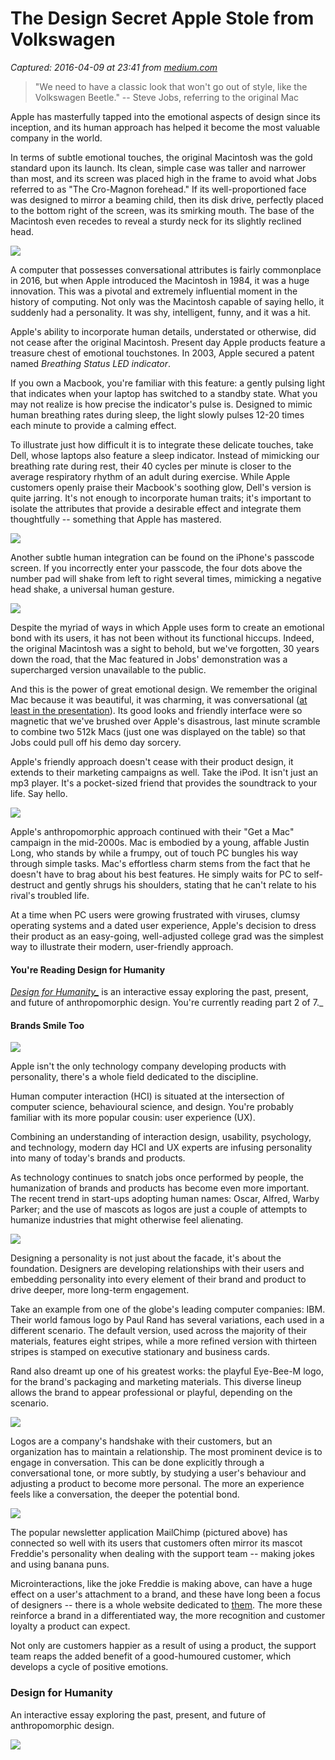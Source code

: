 # The Design Secret Apple Stole from Volkswagen

_Captured: 2016-04-09 at 23:41 from [medium.com](https://medium.com/user-experience-design-1/the-design-secret-apple-stole-from-volkswagen-66a20d17a609#.iqpr7fevy)_

> "We need to have a classic look that won't go out of style, like the Volkswagen Beetle." -- Steve Jobs, referring to the original Mac

Apple has masterfully tapped into the emotional aspects of design since its inception, and its human approach has helped it become the most valuable company in the world.

In terms of subtle emotional touches, the original Macintosh was the gold standard upon its launch. Its clean, simple case was taller and narrower than most, and its screen was placed high in the frame to avoid what Jobs referred to as "The Cro-Magnon forehead." If its well-proportioned face was designed to mirror a beaming child, then its disk drive, perfectly placed to the bottom right of the screen, was its smirking mouth. The base of the Macintosh even recedes to reveal a sturdy neck for its slightly reclined head.

![](https://cdn-images-1.medium.com/max/800/1*samlAfNv8LWSScR6gN5rCg.jpeg)

A computer that possesses conversational attributes is fairly commonplace in 2016, but when Apple introduced the Macintosh in 1984, it was a huge innovation. This was a pivotal and extremely influential moment in the history of computing. Not only was the Macintosh capable of saying hello, it suddenly had a personality. It was shy, intelligent, funny, and it was a hit.

Apple's ability to incorporate human details, understated or otherwise, did not cease after the original Macintosh. Present day Apple products feature a treasure chest of emotional touchstones. In 2003, Apple secured a patent named _Breathing Status LED indicator_.

If you own a Macbook, you're familiar with this feature: a gently pulsing light that indicates when your laptop has switched to a standby state. What you may not realize is how precise the indicator's pulse is. Designed to mimic human breathing rates during sleep, the light slowly pulses 12-20 times each minute to provide a calming effect.

To illustrate just how difficult it is to integrate these delicate touches, take Dell, whose laptops also feature a sleep indicator. Instead of mimicking our breathing rate during rest, their 40 cycles per minute is closer to the average respiratory rhythm of an adult during exercise. While Apple customers openly praise their Macbook's soothing glow, Dell's version is quite jarring. It's not enough to incorporate human traits; it's important to isolate the attributes that provide a desirable effect and integrate them thoughtfully -- something that Apple has mastered.

![](https://cdn-images-1.medium.com/max/800/1*SxgBtxAiqC1Dsa6-zMzhYA.gif)

Another subtle human integration can be found on the iPhone's passcode screen. If you incorrectly enter your passcode, the four dots above the number pad will shake from left to right several times, mimicking a negative head shake, a universal human gesture.

![](https://cdn-images-1.medium.com/max/800/1*AOOn1y3tAIFkRMV5MzE7Pg.gif)

Despite the myriad of ways in which Apple uses form to create an emotional bond with its users, it has not been without its functional hiccups. Indeed, the original Macintosh was a sight to behold, but we've forgotten, 30 years down the road, that the Mac featured in Jobs' demonstration was a supercharged version unavailable to the public.

And this is the power of great emotional design. We remember the original Mac because it was beautiful, it was charming, it was conversational ([at least in the presentation](http://www.cultofmac.com/40440/the-macintosh-speaks-for-itself-literally/)). Its good looks and friendly interface were so magnetic that we've brushed over Apple's disastrous, last minute scramble to combine two 512k Macs (just one was displayed on the table) so that Jobs could pull off his demo day sorcery.

Apple's friendly approach doesn't cease with their product design, it extends to their marketing campaigns as well. Take the iPod. It isn't just an mp3 player. It's a pocket-sized friend that provides the soundtrack to your life. Say hello.

![](https://cdn-images-1.medium.com/max/800/1*OgyrXG5B-v83pQ_SWO1cKA.jpeg)

Apple's anthropomorphic approach continued with their "Get a Mac" campaign in the mid-2000s. Mac is embodied by a young, affable Justin Long, who stands by while a frumpy, out of touch PC bungles his way through simple tasks. Mac's effortless charm stems from the fact that he doesn't have to brag about his best features. He simply waits for PC to self-destruct and gently shrugs his shoulders, stating that he can't relate to his rival's troubled life.

At a time when PC users were growing frustrated with viruses, clumsy operating systems and a dated user experience, Apple's decision to dress their product as an easy-going, well-adjusted college grad was the simplest way to illustrate their modern, user-friendly approach.

#### You're Reading Design for Humanity

_[Design for Humanity_](http://designforhumanity.danieleckler.com)_ is an interactive essay exploring the past, present, and future of anthropomorphic design. You're currently reading part 2 of 7._

#### Brands Smile Too

![](https://cdn-images-1.medium.com/max/800/1*GwvkpNNfPuX1tsXZaYMTiw.jpeg)

Apple isn't the only technology company developing products with personality, there's a whole field dedicated to the discipline.

Human computer interaction (HCI) is situated at the intersection of computer science, behavioural science, and design. You're probably familiar with its more popular cousin: user experience (UX).

Combining an understanding of interaction design, usability, psychology, and technology, modern day HCI and UX experts are infusing personality into many of today's brands and products.

As technology continues to snatch jobs once performed by people, the humanization of brands and products has become even more important. The recent trend in start-ups adopting human names: Oscar, Alfred, Warby Parker; and the use of mascots as logos are just a couple of attempts to humanize industries that might otherwise feel alienating.

![](https://cdn-images-1.medium.com/max/800/1*-L4o6mUQFtc_GeBipGWkTw.jpeg)

Designing a personality is not just about the facade, it's about the foundation. Designers are developing relationships with their users and embedding personality into every element of their brand and product to drive deeper, more long-term engagement.

Take an example from one of the globe's leading computer companies: IBM. Their world famous logo by Paul Rand has several variations, each used in a different scenario. The default version, used across the majority of their materials, features eight stripes, while a more refined version with thirteen stripes is stamped on executive stationary and business cards.

Rand also dreamt up one of his greatest works: the playful Eye-Bee-M logo, for the brand's packaging and marketing materials. This diverse lineup allows the brand to appear professional or playful, depending on the scenario.

![](https://cdn-images-1.medium.com/max/800/1*dgovRb8en-s6r5e0D-jByg.jpeg)

Logos are a company's handshake with their customers, but an organization has to maintain a relationship. The most prominent device is to engage in conversation. This can be done explicitly through a conversational tone, or more subtly, by studying a user's behaviour and adjusting a product to become more personal. The more an experience feels like a conversation, the deeper the potential bond.

![](https://cdn-images-1.medium.com/max/800/1*57sjHh2i4EjLGhJnxC8vbA.png)

The popular newsletter application MailChimp (pictured above) has connected so well with its users that customers often mirror its mascot Freddie's personality when dealing with the support team -- making jokes and using banana puns.

Microinteractions, like the joke Freddie is making above, can have a huge effect on a user's attachment to a brand, and these have long been a focus of designers -- there is a whole website dedicated to [them](http://littlebigdetails.com/). The more these reinforce a brand in a differentiated way, the more recognition and customer loyalty a product can expect.

Not only are customers happier as a result of using a product, the support team reaps the added benefit of a good-humoured customer, which develops a cycle of positive emotions.

### Design for Humanity

An interactive essay exploring the past, present, and future of anthropomorphic design.

![](https://cdn-images-1.medium.com/max/600/1*KFIYNNc6Uz0CnojkmISIiw.png)

